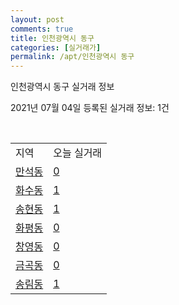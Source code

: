 ```yaml
---
layout: post
comments: true
title: 인천광역시 동구
categories: [실거래가]
permalink: /apt/인천광역시 동구
---
```


인천광역시 동구 실거래 정보

2021년 07월 04일 등록된 실거래 정보: 1건

<script type="text/javascript">
  google.charts.load('current', {'packages':['corechart']});
  google.charts.setOnLoadCallback(drawChart);

  function drawChart() {
    var data = google.visualization.arrayToDataTable([['거래일', '매매', '전월세', '전매'], ['20-07', 122, 51, 4], ['20-08', 73, 26, 8], ['20-09', 69, 34, 10], ['20-10', 89, 57, 5], ['20-11', 105, 26, 8], ['20-12', 95, 40, 17], ['21-01', 89, 29, 6], ['21-02', 107, 40, 13], ['21-03', 185, 46, 16], ['21-04', 139, 32, 14], ['21-05', 150, 35, 17], ['21-06', 80, 27, 6]]);

    var options = {
      title: '최근 유형별 거래량 추이',
      legend: { position: 'bottom' }
    };

    var chart = new google.visualization.LineChart(document.getElementById('columnchart_material'));
    chart.draw(data, (options));
  }
</script>

<div id="columnchart_material" style="width: 95%; margin-left: -35px"></div>
<br>
<table class="sortable">
  <tr>
    <td>지역</td>
    <td>오늘 실거래</td>
  </tr>

  
  <tr class="item">
    <td><a href="인천광역시 동구 만석동">만석동</a></td>
    <td><a href="인천광역시 동구 만석동">0</a></td>
  </tr>
    

  <tr class="item">
    <td><a href="인천광역시 동구 화수동">화수동</a></td>
    <td><a href="인천광역시 동구 화수동">1</a></td>
  </tr>
    

  <tr class="item">
    <td><a href="인천광역시 동구 송현동">송현동</a></td>
    <td><a href="인천광역시 동구 송현동">1</a></td>
  </tr>
    

  <tr class="item">
    <td><a href="인천광역시 동구 화평동">화평동</a></td>
    <td><a href="인천광역시 동구 화평동">0</a></td>
  </tr>
    

  <tr class="item">
    <td><a href="인천광역시 동구 창영동">창영동</a></td>
    <td><a href="인천광역시 동구 창영동">0</a></td>
  </tr>
    

  <tr class="item">
    <td><a href="인천광역시 동구 금곡동">금곡동</a></td>
    <td><a href="인천광역시 동구 금곡동">0</a></td>
  </tr>
    

  <tr class="item">
    <td><a href="인천광역시 동구 송림동">송림동</a></td>
    <td><a href="인천광역시 동구 송림동">1</a></td>
  </tr>
    


</table>


    